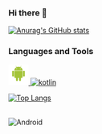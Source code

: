 ### Hi there 👋

<!--
**Ilhom0549/Ilhom0549** is a ✨ _special_ ✨ repository because its `README.md` (this file) appears on your GitHub profile.

Here are some ideas to get you started:

- 🔭 I’m currently working on ...
- 🌱 I’m currently learning ...
- 👯 I’m looking to collaborate on ...
- 🤔 I’m looking for help with ...
- 💬 Ask me about ...
- 📫 How to reach me: ...
- 😄 Pronouns: ...
- ⚡ Fun fact: ...
-->


[![Anurag's GitHub stats](https://github-readme-stats.vercel.app/api?username=Ilhom0549&hide=contribs,prs&count_private=true&show_icons=true&theme=dark)](https://github.com/anuraghazra/github-readme-stats)

### Languages and Tools
<p align="left"> <a href="https://developer.android.com" target="_blank"> <img src="https://raw.githubusercontent.com/devicons/devicon/master/icons/android/android-original-wordmark.svg" alt="android" width="40" height="40"/> </a> <a href="https://kotlinlang.org" target="_blank"> <img src="https://www.vectorlogo.zone/logos/kotlinlang/kotlinlang-icon.svg" alt="kotlin" width="40" height="40"/> </a> </p>

[![Top Langs](https://github-readme-stats.vercel.app/api/top-langs/?username=Ilhom0549&hide=html)](https://github.com/Ilhom0549)
<br/><br/>

![Android](https://media.giphy.com/media/llarwdtFqG63IlqUR1/giphy.gif)

